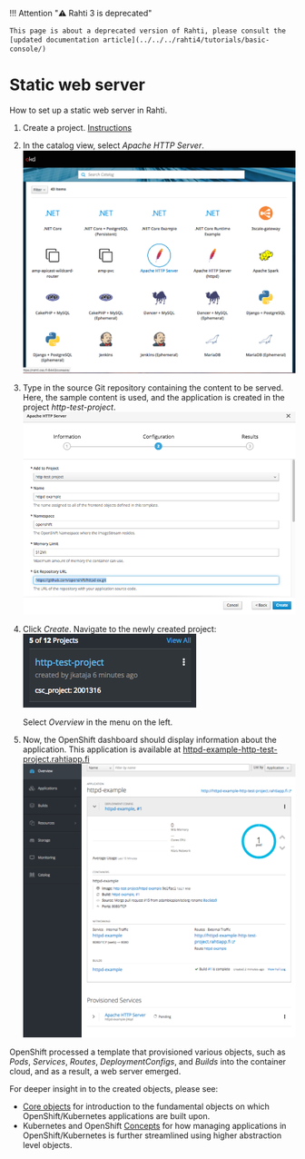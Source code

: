 <style>
.admonition-title { background-color: rgba(255, 145, 0, 0.1) !important; }
.admonition { background-color: white !important; }
</style>
!!! Attention "⚠️ Rahti 3 is deprecated"

    This page is about a deprecated version of Rahti, please consult the [updated documentation article](../../../rahti4/tutorials/basic-console/)

# Static web server

How to set up a static web server in Rahti.

1. Create a project. [Instructions](../../usage/projects_and_quota/)

2. In the catalog view, select _Apache HTTP Server_.
    ![Select-httpd](img/select-http.png)

3. Type in the source Git repository containing the content to be
    served. Here, the sample content is used, and the application
    is created in the project _http-test-project_.
    ![type-in-git](img/type-git.png)

4. Click _Create_. Navigate to the newly created
    project: ![new-project](img/click-project.png)

    Select _Overview_ in the menu on the left.

5. Now, the OpenShift dashboard should display information about the application.
    This application is available at
    [httpd-example-http-test-project.rahtiapp.fi](http://httpd-example-http-test-project.rahtiapp.fi)
    ![new-app-info](img/new-app-info.png)

OpenShift processed a template that provisioned
various objects, such as _Pods_, _Services_, _Routes_, _DeploymentConfigs_, and
_Builds_ into the container cloud, and as a result, a web server emerged.

For deeper insight in to the created objects, please see:

* [Core objects](elemental_tutorial.md) for introduction to the fundamental objects on
  which OpenShift/Kubernetes applications are built upon.
* Kubernetes and OpenShift [Concepts](../concepts.md) for how managing applications in
  OpenShift/Kubernetes is further streamlined using higher abstraction level objects.
